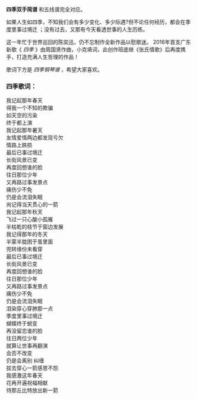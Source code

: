 

**四季双手简谱** 和五线谱完全对应。

如果人生如四季，不知我们会有多少变化、多少际遇?但不论任何经历，都会在季度里事过境迁 ；没有过去，又那有今天看透世事的人生历练。

这一年忙于世界巡回的陈奕迅，仍不忘制作全新作品以慰歌迷。 2016年首支广东新歌《 _四季_
》由周国贤作曲，小克填词，此创作班底继《张氏情歌》后再度携手，打造充满人生哲理的作品！

歌词下方是 _四季钢琴谱_ ，希望大家喜欢。

### 四季歌词：

我记起那年春天  
得我一个不知的欺骗  
如天空的污染  
终于都上演  
我记起那年暑天  
友情爱情两边都发现亏欠  
情路上跌损  
最后已事过境迁  
长街风景已变  
再度回想谁的脸  
往日那位少年  
又再路过事发景点  
痛伤少不免  
仍是会流泪失眠  
尚记得当天贯心的一箭  
我记起那年秋天  
飞过一只心酸小孤雁  
半枯乾的枝节于窗边发展  
我记得那年的冬天  
半蒙半胧困于茧里面  
兜转缘份未看穿  
最后已事过境迁  
长街风景已变  
再度回想谁的脸  
往日那位少年  
又再路过事发景点  
痛伤少不免  
仍是会流泪失眠  
泪染穿心穿肺那一点  
季度里事过境迁  
蝴蝶终于蜕变  
再没留恋谁的脸  
往日两位少年  
就算让世事再翻演  
会否不改变  
仍是会离别 纠缠  
拔去穿心一箭感恩不怨  
我感激这年春天  
花再开遍祝福相献  
待那丘比特放出新一箭

